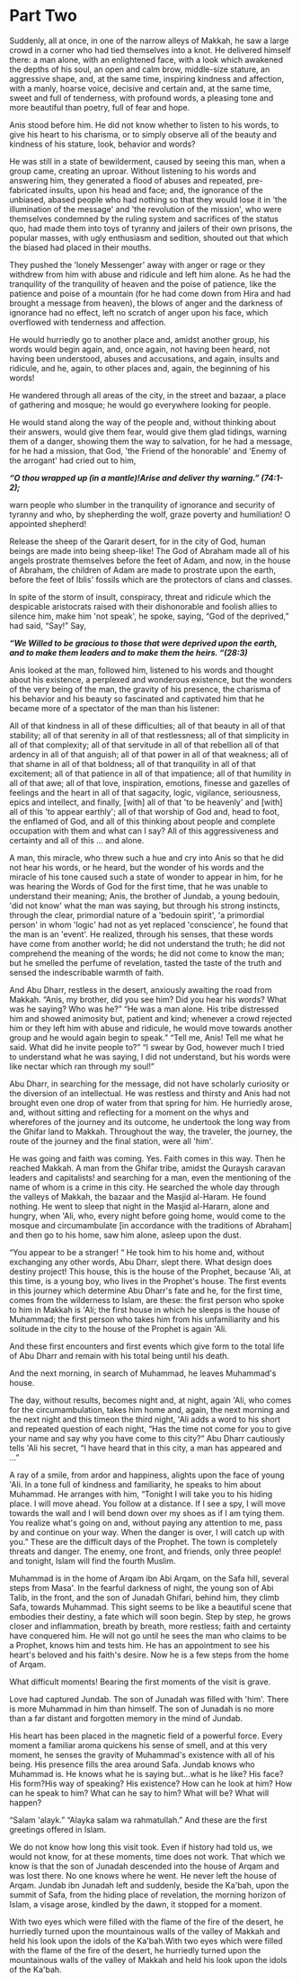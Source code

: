 Part Two
========

Suddenly, all at once, in one of the narrow alleys of Makkah, he saw a
large crowd in a corner who had tied themselves into a knot. He
delivered himself there: a man alone, with an enlightened face, with a
look which awakened the depths of his soul, an open and calm brow,
middle-size stature, an aggressive shape, and, at the same time,
inspiring kindness and affection, with a manly, hoarse voice, decisive
and certain and, at the same time, sweet and full of tenderness, with
profound words, a pleasing tone and more beautiful than poetry, full of
fear and hope.

Anis stood before him. He did not know whether to listen to his words,
to give his heart to his charisma, or to simply observe all of the
beauty and kindness of his stature, look, behavior and words?

He was still in a state of bewilderment, caused by seeing this man, when
a group came, creating an uproar. Without listening to his words and
answering him, they generated a flood of abuses and repeated,
pre-fabricated insults, upon his head and face; and, the ignorance of
the unbiased, abased people who had nothing so that they would lose it
in 'the illumination of the message' and 'the revolution of the
mission', who were themselves condemned by the ruling system and
sacrifices of the status quo, had made them into toys of tyranny and
jailers of their own prisons, the popular masses, with ugly enthusiasm
and sedition, shouted out that which the biased had placed in their
mouths.

They pushed the 'lonely Messenger' away with anger or rage or they
withdrew from him with abuse and ridicule and left him alone. As he had
the tranquility of the tranquility of heaven and the poise of patience,
like the patience and poise of a mountain (for he had come down from
Hira and had brought a message from heaven), the blows of anger and the
darkness of ignorance had no effect, left no scratch of anger upon his
face, which overflowed with tenderness and affection.

He would hurriedly go to another place and, amidst another group, his
words would begin again, and, once again, not having been heard, not
having been understood, abuses and accusations, and again, insults and
ridicule, and he, again, to other places and, again, the beginning of
his words!

He wandered through all areas of the city, in the street and bazaar, a
place of gathering and mosque; he would go everywhere looking for
people.

He would stand along the way of the people and, without thinking about
their answers, would give them fear, would give them glad tidings,
warning them of a danger, showing them the way to salvation, for he had
a message, for he had a mission, that God, 'the Friend of the honorable'
and 'Enemy of the arrogant' had cried out to him,

***“O thou wrapped up (in a mantle)!Arise and deliver thy warning.”
(74:1-2);***

warn people who slumber in the tranquility of ignorance and security of
tyranny and who, by shepherding the wolf, graze poverty and humiliation!
O appointed shepherd!

Release the sheep of the Qararit desert, for in the city of God, human
beings are made into being sheep-like! The God of Abraham made all of
his angels prostrate themselves before the feet of Adam, and now, in the
house of Abraham, the children of Adam are made to prostrate upon the
earth, before the feet of Iblis' fossils which are the protectors of
clans and classes.

In spite of the storm of insult, conspiracy, threat and ridicule which
the despicable aristocrats raised with their dishonorable and foolish
allies to silence him, make him 'not speak', he spoke, saying, “God of
the deprived,” had said, “Say!” Say,

***“We Willed to be gracious to those that were deprived upon the earth,
and to make them leaders and to make them the heirs. “(28:3)***

Anis looked at the man, followed him, listened to his words and thought
about his existence, a perplexed and wonderous existence, but the
wonders of the very being of the man, the gravity of his presence, the
charisma of his behavior and his beauty so fascinated and captivated him
that he became more of a spectator of the man than his listener:

All of that kindness in all of these difficulties; all of that beauty in
all of that stability; all of that serenity in all of that restlessness;
all of that simplicity in all of that complexity; all of that servitude
in all of that rebellion all of that ardency in all of that anguish; all
of that power in all of that weakness; all of that shame in all of that
boldness; all of that tranquility in all of that excitement; all of that
patience in all of that impatience; all of that humility in all of that
awe; all of that love, inspiration, emotions, finesse and gazelles of
feelings and the heart in all of that sagacity, logic, vigilance,
seriousness, epics and intellect, and finally, [with] all of that 'to be
heavenly' and [with] all of this 'to appear earthly'; all of that
worship of God and, head to foot, the enflamed of God, and all of this
thinking about people and complete occupation with them and what can I
say? All of this aggressiveness and certainty and all of this ... and
alone.

A man, this miracle, who threw such a hue and cry into Anis so that he
did not hear his words, or he heard, but the wonder of his words and the
miracle of his tone caused such a state of wonder to appear in him, for
he was hearing the Words of God for the first time, that he was unable
to understand their meaning; Anis, the brother of Jundab, a young
bedouin, 'did not know' what the man was saying, but through his strong
instincts, through the clear, primordial nature of a 'bedouin spirit',
'a primordial person' in whom 'logic' had not as yet replaced
'conscience', he found that the man is an 'event'. He realized, through
his senses, that these words have come from another world; he did not
understand the truth; he did not comprehend the meaning of the words; he
did not come to know the man; but he smelled the perfume of revelation,
tasted the taste of the truth and sensed the indescribable warmth of
faith.

And Abu Dharr, restless in the desert, anxiously awaiting the road from
Makkah. “Anis, my brother, did you see him? Did you hear his words? What
was he saying? Who was he?” “He was a man alone. His tribe distressed
him and showed animosity but, patient and kind; whenever a crowd
rejected him or they left him with abuse and ridicule, he would move
towards another group and he would again begin to speak.” “Tell me,
Anis! Tell me what he said. What did he invite people to?” “I swear by
God, however much I tried to understand what he was saying, I did not
understand, but his words were like nectar which ran through my soul!”

Abu Dharr, in searching for the message, did not have scholarly
curiosity or the diversion of an intellectual. He was restless and
thirsty and Anis had not brought even one drop of water from that spring
for him. He hurriedly arose, and, without sitting and reflecting for a
moment on the whys and wherefores of the journey and its outcome, he
undertook the long way from the Ghifar land to Makkah. Throughout the
way, the traveler, the journey, the route of the journey and the final
station, were all 'him'.

He was going and faith was coming. Yes. Faith comes in this way. Then he
reached Makkah. A man from the Ghifar tribe, amidst the Quraysh caravan
leaders and capitalists! and searching for a man, even the mentioning of
the name of whom is a crime in this city. He searched the whole day
through the valleys of Makkah, the bazaar and the Masjid al-Haram. He
found nothing. He went to sleep that night in the Masjid al-Hararn,
alone and hungry, when 'Ali, who, every night before going home, would
come to the mosque and circumambulate [in accordance with the traditions
of Abraham] and then go to his home, saw him alone, asleep upon the
dust.

“You appear to be a stranger! “ He took him to his home and, without
exchanging any other words, Abu Dharr, slept there. What design does
destiny project! This house, this is the house of the Prophet, because
'Ali, at this time, is a young boy, who lives in the Prophet's house.
The first events in this journey which determine Abu Dharr's fate and
he, for the first time, comes from the wilderness to Islam, are these:
the first person who spoke to him in Makkah is 'Ali; the first house in
which he sleeps is the house of Muhammad; the first person who takes him
from his unfamiliarity and his solitude in the city to the house of the
Prophet is again 'Ali.

And these first encounters and first events which give form to the total
life of Abu Dharr and remain with his total being until his death.

And the next morning, in search of Muhammad, he leaves Muhammad's house.

The day, without results, becomes night and, at night, again 'Ali, who
comes for the circumambulation, takes him home and, again, the next
morning and the next night and this timeon the third night, 'Ali adds a
word to his short and repeated question of each night, “Has the time not
come for you to give your name and say why you have come to this city?”
Abu Dharr cautiously tells 'Ali his secret, “I have heard that in this
city, a man has appeared and ...”

A ray of a smile, from ardor and happiness, alights upon the face of
young 'Ali. In a tone full of kindness and familiarity, he speaks to him
about Muhammad. He arranges with him, “Tonight I will take you to his
hiding place. I will move ahead. You follow at a distance. If I see a
spy, I will move towards the wall and I will bend down over my shoes as
if I am tying them. You realize what's going on and, without paying any
attention to me, pass by and continue on your way. When the danger is
over, I will catch up with you.” These are the difficult days of the
Prophet. The town is completely threats and danger. The enemy, one
front, and friends, only three people! and tonight, Islam will find the
fourth Muslim.

Muhammad is in the home of Arqam ibn Abi Arqam, on the Safa hill,
several steps from Masa'. In the fearful darkness of night, the young
son of Abi Talib, in the front, and the son of Junadah Ghifari, behind
him, they climb Safa, towards Muhammad. This sight seems to be like a
beautiful scene that embodies their destiny, a fate which will soon
begin. Step by step, he grows closer and inflammation, breath by breath,
more restless; faith and certainty have conquered him. He will not go
until he sees the man who claims to be a Prophet, knows him and tests
him. He has an appointment to see his heart's beloved and his faith's
desire. Now he is a few steps from the home of Arqam.

What difficult moments! Bearing the first moments of the visit is grave.

Love had captured Jundab. The son of Junadah was filled with 'him'.
There is more Muhammad in him than himself. The son of Junadah is no
more than a far distant and forgotten memory in the mind of Jundab.

His heart has been placed in the magnetic field of a powerful force.
Every moment a familiar aroma quickens his sense of smell, and at this
very moment, he senses the gravity of Muhammad's existence with all of
his being. His presence fills the area around Safa. Jundab knows who
Muhammad is. He knows what he is saying but...what is he like? His face?
His form?His way of speaking? His existence? How can he look at him? How
can he speak to him? What can he say to him? What will be? What will
happen?

“Salam 'alayk.” “Alayka salam wa rahmatullah.” And these are the first
greetings offered in Islam.

We do not know how long this visit took. Even if history had told us, we
would not know, for at these moments, time does not work. That which we
know is that the son of Junadah descended into the house of Arqam and
was lost there. No one knows where he went. He never left the house of
Arqam. Jundab ibn Junadah left and suddenly, beside the Ka'bah, upon the
summit of Safa, from the hiding place of revelation, the morning horizon
of Islam, a visage arose, kindled by the dawn, it stopped for a moment.

With two eyes which were filled with the flame of the fire of the
desert, he hurriedly turned upon the mountainous walls of the valley of
Makkah and held his look upon the idols of the Ka'bah.With two eyes
which were filled with the flame of the fire of the desert, he hurriedly
turned upon the mountainous walls of the valley of Makkah and held his
look upon the idols of the Ka'bah.



